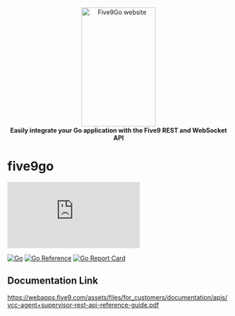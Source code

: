 <!-- markdownlint-configure-file { "MD004": { "style": "consistent" } } -->
<!-- markdownlint-disable MD033 -->

#

<p align="center">
  <picture>
    <source media="(prefers-color-scheme: dark)" srcset="https://equalsgibson.github.io/five9go/logo.png">
    <source media="(prefers-color-scheme: light)" srcset="https://equalsgibson.github.io/five9go/logo.png">
    <img src="https://equalsgibson.github.io/five9go/logo.png" width="168" height="270" alt="Five9Go website">
  </picture>
    <br>
    <strong>Easily integrate your Go application with the Five9 REST and WebSocket API</strong>
</p>

<!-- markdownlint-enable MD033 -->

# five9go

[![Code Coverage](https://equalsgibson.github.io/five9go/coverage.html)](https://img.shields.io/badge/dynamic/json?url=https%3A%2F%2Fequalsgibson.github.io%2Ffive9-go%2Fcoverage.json&query=%24.total&label=Coverage)

[![Go](https://github.com/equalsgibson/five9-go/actions/workflows/go.yml/badge.svg?branch=main)](https://github.com/equalsgibson/five9-go/actions/workflows/go.yml)
[![Go Reference](https://pkg.go.dev/badge/github.com/equalsgibson/five9-go.svg)](https://pkg.go.dev/github.com/equalsgibson/five9-go)
[![Go Report Card](https://goreportcard.com/badge/github.com/equalsgibson/five9-go)](https://goreportcard.com/report/github.com/equalsgibson/five9-go)

## Documentation Link

https://webapps.five9.com/assets/files/for_customers/documentation/apis/vcc-agent+supervisor-rest-api-reference-guide.pdf
